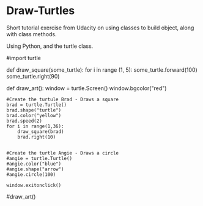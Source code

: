 # Draw-Turtles
Short tutorial exercise from Udacity on using classes to build object, along with class methods.

Using Python, and the turtle class.

#import turtle

def draw_square(some_turtle):
    for i in range (1, 5):
        some_turtle.forward(100)
        some_turtle.right(90)

def draw_art():
    window = turtle.Screen()
    window.bgcolor("red")

    #Create the turtule Brad - Draws a square
    brad = turtle.Turtle()
    brad.shape("turtle")
    brad.color("yellow")
    brad.speed(2)
    for i in range(1,36):
        draw_square(brad)
        brad.right(10)
    

    #Create the turtle Angie - Draws a circle
    #angie = turtle.Turtle()
    #angie.color("blue")
    #angie.shape("arrow")
    #angie.circle(100)

    window.exitonclick()


#draw_art()

